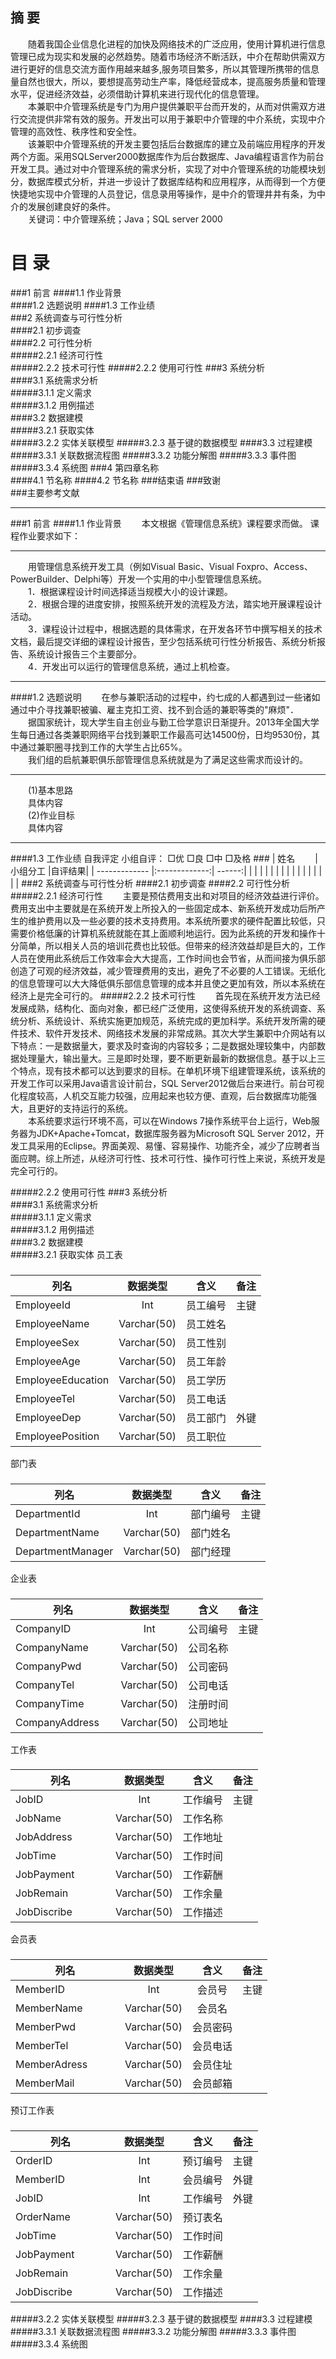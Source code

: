 摘     要
----------------------------------
　　随着我国企业信息化进程的加快及网络技术的广泛应用，使用计算机进行信息管理已成为现实和发展的必然趋势。随着市场经济不断活跃，中介在帮助供需双方进行更好的信息交流方面作用越来越多,服务项目繁多，所以其管理所携带的信息量自然也很大，所以，要想提高劳动生产率，降低经营成本，提高服务质量和管理水平，促进经济效益，必须借助计算机来进行现代化的信息管理。  
　　本兼职中介管理系统是专门为用户提供兼职平台而开发的，从而对供需双方进行交流提供非常有效的服务。开发出可以用于兼职中介管理的中介系统，实现中介管理的高效性、秩序性和安全性。<br/>
　　该兼职中介管理系统的开发主要包括后台数据库的建立及前端应用程序的开发两个方面。采用SQLServer2000数据库作为后台数据库、Java编程语言作为前台开发工具。通过对中介管理系统的需求分析，实现了对中介管理系统的功能模块划分，数据库模式分析，并进一步设计了数据库结构和应用程序，从而得到一个方便快捷地实现中介管理的人员登记，信息录用等操作，是中介的管理井井有条，为中介的发展创建良好的条件。<br/>
　　关键词：中介管理系统；Java；SQL server 2000

 

目    录
===================================  
###1 前言	
####1.1  作业背景	
####1.2  选题说明
####1.3  工作业绩	
###2  系统调查与可行性分析	
####2.1   初步调查	
####2.2 可行性分析	
#####2.2.1  经济可行性	
#####2.2.2  技术可行性
#####2.2.2  使用可行性
###3 系统分析	
####3.1   系统需求分析	
#####3.1.1  定义需求	
#####3.1.2  用例描述	
####3.2 数据建模	
#####3.2.1  获取实体	
#####3.2.2  实体关联模型
#####3.2.3  基于键的数据模型
####3.3 过程建模	
#####3.3.1  关联数据流程图	
#####3.3.2  功能分解图
#####3.3.3  事件图
#####3.3.4  系统图
###4 第四章名称	
####4.1   节名称
####4.2   节名称
###结束语
###致谢	
###主要参考文献	
<hr>
###1 前言
####1.1  作业背景
　　本文根据《管理信息系统》课程要求而做。
课程作业要求如下：
<hr>
　　用管理信息系统开发工具（例如Visual Basic、Visual Foxpro、Access、PowerBuilder、Delphi等）开发一个实用的中小型管理信息系统。<br/>
　　1．根据课程设计时间选择适当规模大小的设计课题。<br/>
　　2．根据合理的进度安排，按照系统开发的流程及方法，踏实地开展课程设计活动。<br/>
　　3．课程设计过程中，根据选题的具体需求，在开发各环节中撰写相关的技术文档，最后提交详细的课程设计报告，至少包括系统可行性分析报告、系统分析报告、系统设计报告三个主要部分。<br/>
　　4．开发出可以运行的管理信息系统，通过上机检查。
<hr>
####1.2  选题说明
　　在参与兼职活动的过程中，约七成的人都遇到过一些诸如通过中介寻找兼职被骗、雇主克扣工资、找不到合适的兼职等类的"麻烦"．<br/>
　　据国家统计，现大学生自主创业与勤工俭学意识日渐提升。2013年全国大学生每日通过各类兼职网络平台找到兼职工作最高可达14500份，日均9530份，其中通过兼职圈寻找到工作的大学生占比65%。<br/>
　　我们组的启航兼职俱乐部管理信息系统就是为了满足这些需求而设计的。
<hr>
　　(1)基本思路<br/>
　　具体内容<br/>
　　(2)作业目标<br/>
　　具体内容
<hr>
####1.3  工作业绩
自我评定   小组自评：   □优    □良   □中  □及格
###
| 姓名      　　| 小组分工      |自评结果|
| ------------- |:-------------:| ------:|
|               |               |        |  
|               |               |        | 
|               |               |        | 
|               |               |        | 
###2  系统调查与可行性分析
####2.1   初步调查
####2.2 可行性分析	
#####2.2.1  经济可行性
　　主要是预估费用支出和对项目的经济效益进行评价。费用支出中主要就是在系统开发上所投入的一些固定成本、新系统开发成功后所产生的维护费用以及一些必要的技术支持费用。本系统所要求的硬件配置比较低，只需要价格低廉的计算机系统就能在其上面顺利地运行。因为此系统的开发和操作十分简单，所以相关人员的培训花费也比较低。但带来的经济效益却是巨大的，工作人员在使用此系统后工作效率会大大提高，工作时间也会节省，从而间接为俱乐部创造了可观的经济效益，减少管理费用的支出，避免了不必要的人工错误。无纸化的信息管理可以大大降低俱乐部信息管理的成本并且使之更加有效，所以本系统在经济上是完全可行的。 
#####2.2.2  技术可行性
　　首先现在系统开发方法已经发展成熟，结构化、面向对象，都已经广泛使用，这使得系统开发的系统调查、系统分析、系统设计、系统实施更加规范，系统完成的更加科学。系统开发所需的硬件技术、软件开发技术、网络技术发展的非常成熟。其次大学生兼职中介网站有以下特点：一是数据量大，要求及时查询的内容较多；二是数据处理较集中，内部数据处理量大，输出量大。三是即时处理，要不断更新最新的数据信息。基于以上三个特点，现有技术都可以达到要求的目标。在单机环境下组建管理系统，该系统的开发工作可以采用Java语言设计前台，SQL Server2012做后台来进行。前台可视化程度较高，人机交互能力较强，应用起来也较方便、直观，后台数据库功能强大，且更好的支持运行的系统。<br/>
　　本系统要求运行环境不高，可以在Windows 7操作系统平台上运行，Web服务器为JDK+Apache+Tomcat，数据库服务器为Microsoft SQL Server 2012，开发工具采用的Eclipse。界面美观、易懂、容易操作、功能齐全，减少了应聘者当面应聘。综上所述，从经济可行性、技术可行性、操作可行性上来说，系统开发是完全可行的。<br/>

#####2.2.2  使用可行性
###3 系统分析	
####3.1   系统需求分析	
#####3.1.1  定义需求	
#####3.1.2  用例描述	
####3.2 数据建模	
#####3.2.1  获取实体
员工表
###
| 列名	            | 数据类型	    | 含义      | 备注      |
| -------------     |:-------------:|:---------:| --------: |
| EmployeeId        | Int           | 员工编号  | 主键      |
| EmployeeName      | Varchar(50)   | 员工姓名  |           |
| EmployeeSex       | Varchar(50)   | 员工性别  |           |
| EmployeeAge       | Varchar(50)   | 员工年龄  |           |
| EmployeeEducation | Varchar(50)   | 员工学历  |           |
| EmployeeTel       | Varchar(50)   | 员工电话  |           |
| EmployeeDep       | Varchar(50)   | 员工部门  | 外键      |
| EmployeePosition  | Varchar(50)   | 员工职位  |           |
部门表
###
|列名	            | 数据类型	    | 含义      | 备注      |
| -------------     |:-------------:|:---------:| --------: |
| DepartmentId      | Int           | 部门编号  | 主键      |     
| DepartmentName    | Varchar(50)   | 部门姓名  |           |
| DepartmentManager | Varchar(50)   | 部门经理  |           |
企业表
###
|列名	            | 数据类型	    | 含义      | 备注      |
| -------------     |:-------------:|:---------:| --------: |
| CompanyID　　　　 | Int           | 公司编号  | 主键      |     
| CompanyName       | Varchar(50)   | 公司名称  |           |
| CompanyPwd        | Varchar(50)   | 公司密码  |           |
| CompanyTel        | Varchar(50)   | 公司电话  |           |
| CompanyTime       | Varchar(50)   | 注册时间  |           |
| CompanyAddress    | Varchar(50)   | 公司地址  |           |
工作表
###
|列名　　　　　　　 | 数据类型	    | 含义      | 备注      |
| -------------     |:-------------:|:---------:| --------: |
| JobID　　　　　　 | Int           | 工作编号  | 主键      |     
| JobName           | Varchar(50)   | 工作名称  |           |
| JobAddress        | Varchar(50)   | 工作地址  |           |
| JobTime           | Varchar(50)   | 工作时间  |           |
| JobPayment        | Varchar(50)   | 工作薪酬  |           |
| JobRemain         | Varchar(50)   | 工作余量  |           |
| JobDiscribe       | Varchar(50)   | 工作描述  |           |
会员表
###
|列名	            | 数据类型	    | 含义      | 备注      |
| -------------     |:-------------:|:---------:| --------: |
| MemberID　　　　　| Int           | 会员号    | 主键      |     
| MemberName        | Varchar(50)   | 会员名    |           |
| MemberPwd         | Varchar(50)   | 会员密码  |           |
| MemberTel         | Varchar(50)   | 会员电话  |           |
| MemberAdress      | Varchar(50)   | 会员住址  |           |
| MemberMail        | Varchar(50)   | 会员邮箱  |           |
预订工作表
###
|列名　　　　　　　 | 数据类型	    | 含义      | 备注      |
| -------------     |:-------------:|:---------:| --------: |
| OrderID   　　　　| Int           | 预订编号  | 主键      |     
| MemberID          | Int           | 会员编号  | 外键      |
| JobID             |Int            | 工作编号  | 外键      |
| OrderName         | Varchar(50)   | 预订表名  |           |
| JobTime           | Varchar(50)   | 工作时间  |           |
| JobPayment        | Varchar(50)   | 工作薪酬  |           |
| JobRemain         | Varchar(50)   | 工作余量  |           |
| JobDiscribe       | Varchar(50)   | 工作描述  |           |


#####3.2.2  实体关联模型
#####3.2.3  基于键的数据模型
####3.3 过程建模	
#####3.3.1  关联数据流程图	
#####3.3.2  功能分解图
#####3.3.3  事件图
#####3.3.4  系统图
		
	

 

